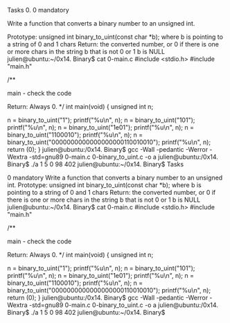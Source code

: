 Tasks 0. 0 mandatory

Write a function that converts a binary number to an unsigned int.

Prototype: unsigned int binary_to_uint(const char *b); where b is pointing to a string of 0 and 1 chars Return: the converted number, or 0 if there is one or more chars in the string b that is not 0 or 1 b is NULL julien@ubuntu:~/0x14. Binary$ cat 0-main.c #include <stdio.h> #include "main.h"

/**

main - check the code

Return: Always 0. */ int main(void) { unsigned int n;

n = binary_to_uint("1"); printf("%u\n", n); n = binary_to_uint("101"); printf("%u\n", n); n = binary_to_uint("1e01"); printf("%u\n", n); n = binary_to_uint("1100010"); printf("%u\n", n); n = binary_to_uint("0000000000000000000110010010"); printf("%u\n", n); return (0); } julien@ubuntu:/0x14. Binary$ gcc -Wall -pedantic -Werror -Wextra -std=gnu89 0-main.c 0-binary_to_uint.c -o a julien@ubuntu:/0x14. Binary$ ./a 1 5 0 98 402 julien@ubuntu:~/0x14. Binary$ Tasks

0 mandatory Write a function that converts a binary number to an unsigned int.
Prototype: unsigned int binary_to_uint(const char *b); where b is pointing to a string of 0 and 1 chars Return: the converted number, or 0 if there is one or more chars in the string b that is not 0 or 1 b is NULL julien@ubuntu:~/0x14. Binary$ cat 0-main.c #include <stdio.h> #include "main.h"

/**

main - check the code

Return: Always 0. */ int main(void) { unsigned int n;

n = binary_to_uint("1"); printf("%u\n", n); n = binary_to_uint("101"); printf("%u\n", n); n = binary_to_uint("1e01"); printf("%u\n", n); n = binary_to_uint("1100010"); printf("%u\n", n); n = binary_to_uint("0000000000000000000110010010"); printf("%u\n", n); return (0); } julien@ubuntu:/0x14. Binary$ gcc -Wall -pedantic -Werror -Wextra -std=gnu89 0-main.c 0-binary_to_uint.c -o a julien@ubuntu:/0x14. Binary$ ./a 1 5 0 98 402 julien@ubuntu:~/0x14. Binary$
